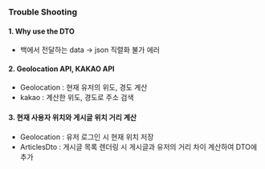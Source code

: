 ### Trouble Shooting

#### 1. Why use the DTO
- 백에서 전달하는 data -> json 직렬화 불가 에러

#### 2. Geolocation API, KAKAO API
- Geolocation : 현재 유저의 위도, 경도 계산
- kakao : 계산한 위도, 경도로 주소 검색

#### 3. 현재 사용자 위치와 게시글 위치 거리 계산
- Geolocation : 유저 로그인 시 현재 위치 저장
- ArticlesDto : 게시글 목록 렌더링 시 게시글과 유저의 거리 차이 계산하여 DTO에 추가
